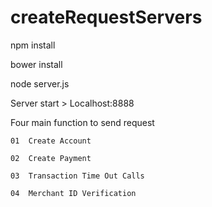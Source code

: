 # createRequestServers
npm install 

bower install

node server.js

Server start  > Localhost:8888

Four main function to send request 

    01  Create Account
    
    02  Create Payment
    
    03  Transaction Time Out Calls
    
    04  Merchant ID Verification
